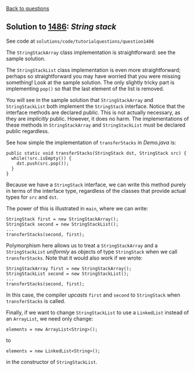 [Back to questions](../README.md)

## Solution to [1486](../questions/1486): *String stack*

See code at `solutions/code/tutorialquestions/question1486`

The `StringStackArray` class implementation is straightforward: see the sample solution.

The `StringStackList` class implementation is even more straightforward; perhaps so straightforward you may have
worried that you were missing something!  Look at the sample solution.  The only slightly tricky part is implementing `pop()`
so that the last element of the list is removed.

You will see in the sample solution that `StringStackArray` and `StringStackList` both implement
the `StringStack` interface.  Notice that the interface methods are declared public.  This is not actually
necessary, as they are *implicitly* public.  However, it does no harm.  The implementations of these methods in
`StringStackArray` and `StringStackList` must be declared public regardless.

See how simple the implementation of `transferStacks` in *Demo.java* is:

```
public static void transferStacks(StringStack dst, StringStack src) {
  while(!src.isEmpty()) {
    dst.push(src.pop());
  }
}
```

Because we have a `StringStack` interface, we can write this method purely in terms of the interface
type, regardless of the classes that provide actual types for `src` and `dst`.

The power of this is illustrated in `main`, where we can write:

```
StringStack first = new StringStackArray();
StringStack second = new StringStackList();
...
transferStacks(second, first);
```

Polymorphism here allows us to treat a `StringStackArray` and a `StringStackList` *uniformly*
as objects of type `StringStack` when we call `transferStacks`.  Note that it would also work if we wrote:

```
StringStackArray first = new StringStackArray();
StringStackList second = new StringStackList();
...
transferStacks(second, first);
```

In this case, the compiler *upcasts* `first` and `second` to `StringStack` when `transferStacks` is called.

Finally, if we want to change `StringStackList` to use a `LinkedList` instead of an `ArrayList`, we need only change:

```
elements = new ArrayList<String>();
```

to

```
elements = new LinkedList<String>();
```

in the constructor of `StringStackList`.
